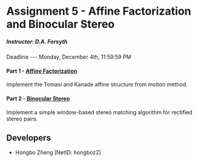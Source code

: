 # Assignment 5 - Affine Factorization and Binocular Stereo
##### Instructor: D.A. Forsyth
Deadline --- Monday, December 4th, 11:59:59 PM

#### Part 1 - [Affine Factorization](https://gitlab.engr.illinois.edu/hongboz2/computer_vision/-/tree/main/assignment_5/affine_fact)

Implement the Tomasi and Kanade affine structure from motion method.

#### Part 2 - [Binocular Stereo](https://gitlab.engr.illinois.edu/hongboz2/computer_vision/-/tree/main/assignment_5/binocular_stereo)

Implement a simple window-based stereo matching algorithm for rectified stereo pairs.

## Developers
* Hongbo Zheng [NetID: hongboz2]
